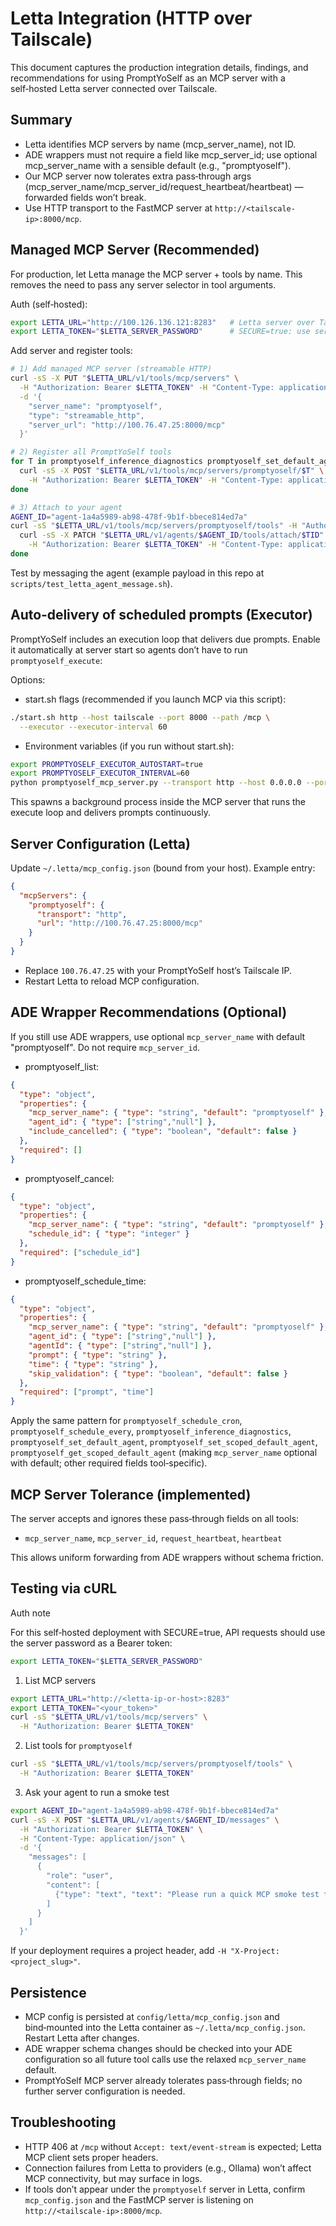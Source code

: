 # Letta Integration (HTTP over Tailscale)

This document captures the production integration details, findings, and recommendations for using PromptYoSelf as an MCP server with a self‑hosted Letta server connected over Tailscale.

## Summary

- Letta identifies MCP servers by name (mcp_server_name), not ID.
- ADE wrappers must not require a field like mcp_server_id; use optional mcp_server_name with a sensible default (e.g., "promptyoself").
- Our MCP server now tolerates extra pass‑through args (mcp_server_name/mcp_server_id/request_heartbeat/heartbeat) — forwarded fields won’t break.
- Use HTTP transport to the FastMCP server at `http://<tailscale-ip>:8000/mcp`.

## Managed MCP Server (Recommended)

For production, let Letta manage the MCP server + tools by name. This removes the need to pass any server selector in tool arguments.

Auth (self‑hosted):

```bash
export LETTA_URL="http://100.126.136.121:8283"   # Letta server over Tailscale
export LETTA_TOKEN="$LETTA_SERVER_PASSWORD"      # SECURE=true: use server password as Bearer token
```

Add server and register tools:

```bash
# 1) Add managed MCP server (streamable HTTP)
curl -sS -X PUT "$LETTA_URL/v1/tools/mcp/servers" \
  -H "Authorization: Bearer $LETTA_TOKEN" -H "Content-Type: application/json" \
  -d '{
    "server_name": "promptyoself",
    "type": "streamable_http",
    "server_url": "http://100.76.47.25:8000/mcp"
  }'

# 2) Register all PromptYoSelf tools
for T in promptyoself_inference_diagnostics promptyoself_set_default_agent promptyoself_set_scoped_default_agent promptyoself_get_scoped_default_agent promptyoself_schedule_time promptyoself_schedule_cron promptyoself_schedule_every promptyoself_list promptyoself_cancel promptyoself_execute promptyoself_test promptyoself_agents promptyoself_upload health; do
  curl -sS -X POST "$LETTA_URL/v1/tools/mcp/servers/promptyoself/$T" \
    -H "Authorization: Bearer $LETTA_TOKEN" -H "Content-Type: application/json"; echo
done

# 3) Attach to your agent
AGENT_ID="agent-1a4a5989-ab98-478f-9b1f-bbece814ed7a"
curl -sS "$LETTA_URL/v1/tools/mcp/servers/promptyoself/tools" -H "Authorization: Bearer $LETTA_TOKEN" | jq -r '.[].id' | while read -r TID; do
  curl -sS -X PATCH "$LETTA_URL/v1/agents/$AGENT_ID/tools/attach/$TID" \
    -H "Authorization: Bearer $LETTA_TOKEN" -H "Content-Type: application/json"; echo
done
```

Test by messaging the agent (example payload in this repo at `scripts/test_letta_agent_message.sh`).

## Auto‑delivery of scheduled prompts (Executor)

PromptYoSelf includes an execution loop that delivers due prompts. Enable it automatically at server start so agents don’t have to run `promptyoself_execute`:

Options:

- start.sh flags (recommended if you launch MCP via this script):

```bash
./start.sh http --host tailscale --port 8000 --path /mcp \
  --executor --executor-interval 60
```

- Environment variables (if you run without start.sh):

```bash
export PROMPTYOSELF_EXECUTOR_AUTOSTART=true
export PROMPTYOSELF_EXECUTOR_INTERVAL=60
python promptyoself_mcp_server.py --transport http --host 0.0.0.0 --port 8000 --path /mcp
```

This spawns a background process inside the MCP server that runs the execute loop and delivers prompts continuously.

## Server Configuration (Letta)

Update `~/.letta/mcp_config.json` (bound from your host). Example entry:

```json
{
  "mcpServers": {
    "promptyoself": {
      "transport": "http",
      "url": "http://100.76.47.25:8000/mcp"
    }
  }
}
```

- Replace `100.76.47.25` with your PromptYoSelf host’s Tailscale IP.
- Restart Letta to reload MCP configuration.

## ADE Wrapper Recommendations (Optional)

If you still use ADE wrappers, use optional `mcp_server_name` with default "promptyoself". Do not require `mcp_server_id`.

- promptyoself_list:
```json
{
  "type": "object",
  "properties": {
    "mcp_server_name": { "type": "string", "default": "promptyoself" },
    "agent_id": { "type": ["string","null"] },
    "include_cancelled": { "type": "boolean", "default": false }
  },
  "required": []
}
```

- promptyoself_cancel:
```json
{
  "type": "object",
  "properties": {
    "mcp_server_name": { "type": "string", "default": "promptyoself" },
    "schedule_id": { "type": "integer" }
  },
  "required": ["schedule_id"]
}
```

- promptyoself_schedule_time:
```json
{
  "type": "object",
  "properties": {
    "mcp_server_name": { "type": "string", "default": "promptyoself" },
    "agent_id": { "type": ["string","null"] },
    "agentId": { "type": ["string","null"] },
    "prompt": { "type": "string" },
    "time": { "type": "string" },
    "skip_validation": { "type": "boolean", "default": false }
  },
  "required": ["prompt", "time"]
}
```

Apply the same pattern for `promptyoself_schedule_cron`, `promptyoself_schedule_every`, `promptyoself_inference_diagnostics`, `promptyoself_set_default_agent`, `promptyoself_set_scoped_default_agent`, `promptyoself_get_scoped_default_agent` (making `mcp_server_name` optional with default; other required fields tool‑specific).

## MCP Server Tolerance (implemented)

The server accepts and ignores these pass‑through fields on all tools:

- `mcp_server_name`, `mcp_server_id`, `request_heartbeat`, `heartbeat`

This allows uniform forwarding from ADE wrappers without schema friction.

## Testing via cURL

Auth note

For this self‑hosted deployment with SECURE=true, API requests should use the server password as a Bearer token:

```bash
export LETTA_TOKEN="$LETTA_SERVER_PASSWORD"
```

1) List MCP servers

```bash
export LETTA_URL="http://<letta-ip-or-host>:8283"
export LETTA_TOKEN="<your_token>"
curl -sS "$LETTA_URL/v1/tools/mcp/servers" \
  -H "Authorization: Bearer $LETTA_TOKEN"
```

2) List tools for `promptyoself`

```bash
curl -sS "$LETTA_URL/v1/tools/mcp/servers/promptyoself/tools" \
  -H "Authorization: Bearer $LETTA_TOKEN"
```

3) Ask your agent to run a smoke test

```bash
export AGENT_ID="agent-1a4a5989-ab98-478f-9b1f-bbece814ed7a"
curl -sS -X POST "$LETTA_URL/v1/agents/$AGENT_ID/messages" \
  -H "Authorization: Bearer $LETTA_TOKEN" \
  -H "Content-Type: application/json" \
  -d '{
    "messages": [
      {
        "role": "user",
        "content": [
          {"type": "text", "text": "Please run a quick MCP smoke test for PromptYoSelf. Steps:\n1) Call promptyoself_inference_diagnostics.\n2) Schedule one-time without agent_id (promptyoself_schedule_time) with a future ISO time.\n3) Schedule again with agentId alias.\n4) List schedules (promptyoself_list) and cancel both (promptyoself_cancel).\nUse the MCP server named ‘promptyoself’. Return a short report with IDs, statuses, and any errors."}
        ]
      }
    ]
  }'
```

If your deployment requires a project header, add `-H "X-Project: <project_slug>"`.

## Persistence

- MCP config is persisted at `config/letta/mcp_config.json` and bind‑mounted into the Letta container as `~/.letta/mcp_config.json`. Restart Letta after changes.
- ADE wrapper schema changes should be checked into your ADE configuration so all future tool calls use the relaxed `mcp_server_name` default.
- PromptYoSelf MCP server already tolerates pass‑through fields; no further server configuration is needed.

## Troubleshooting

- HTTP 406 at `/mcp` without `Accept: text/event-stream` is expected; Letta MCP client sets proper headers.
- Connection failures from Letta to providers (e.g., Ollama) won’t affect MCP connectivity, but may surface in logs.
- If tools don’t appear under the `promptyoself` server in Letta, confirm `mcp_config.json` and the FastMCP server is listening on `http://<tailscale-ip>:8000/mcp`.

